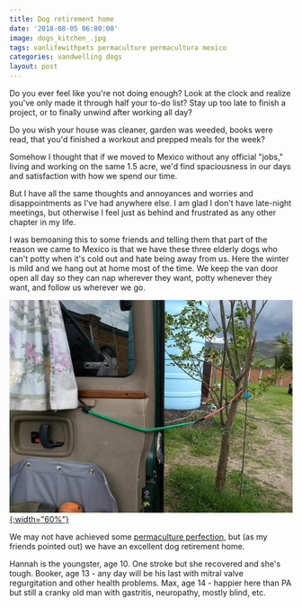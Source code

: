 ```yaml
---
title: Dog retirement home
date: '2018-08-05 06:00:00'
image: dogs_kitchen_.jpg
tags: vanlifewithpets permaculture permacultura mexico
categories: vandwelling dogs
layout: post
---
```


Do you ever feel like you're not doing enough? Look at the clock and realize you've only made it through half your to-do list? Stay up too late to finish a project, or to finally unwind after working all day?

Do you wish your house was cleaner, garden was weeded, books were read, that you'd finished a workout and prepped meals for the week?

Somehow I thought that if we moved to Mexico without any official "jobs," living and working on the same 1.5 acre, we'd find spaciousness in our days and satisfaction with how we spend our time.

But I have all the same thoughts and annoyances and worries and disappointments as I've had anywhere else. I am glad I don't have late-night meetings, but otherwise I feel just as behind and frustrated as any other chapter in my life.

I was bemoaning this to some friends and telling them that part of the reason we came to Mexico is that we have these three elderly dogs who can't potty when it's cold out and hate being away from us. Here the winter is mild and we hang out at home most of the time. We keep the van door open all day so they can nap wherever they want, potty whenever they want, and follow us wherever we go.

[![](/images/wind_.jpg){:width="60%"}](/images/.jpg)

We may not have achieved some [permaculture perfection](https://reverdecer.annalisagross.com/2018/08/04/great-expectations/), but (as my friends pointed out) we have an excellent dog retirement home.

Hannah is the youngster, age 10. One stroke but she recovered and she's tough.
Booker, age 13 - any day will be his last with mitral valve regurgitation and other health problems.
Max, age 14 - happier here than PA but still a cranky old man with gastritis, neuropathy, mostly blind, etc.